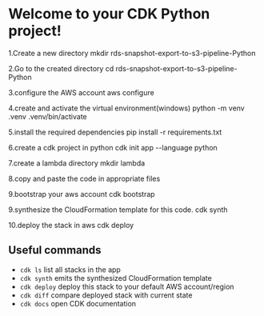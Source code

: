 
# Welcome to your CDK Python project!


1.Create a new directory
    mkdir rds-snapshot-export-to-s3-pipeline-Python
    
2.Go to the created directory
    cd rds-snapshot-export-to-s3-pipeline-Python

3.configure the AWS account
    aws configure

4.create and activate the virtual environment(windows)
    python -m venv .venv
    .venv/bin/activate

5.install the required dependencies
    pip install -r requirements.txt

6.create a cdk project in python
    cdk init app --language python

7.create a lambda directory
    mkdir lambda

8.copy and paste the code in appropriate files

9.bootstrap your aws account
    cdk bootstrap

9.synthesize the CloudFormation template for this code.
    cdk synth

10.deploy the stack in aws
    cdk deploy


## Useful commands

 * `cdk ls`          list all stacks in the app
 * `cdk synth`       emits the synthesized CloudFormation template
 * `cdk deploy`      deploy this stack to your default AWS account/region
 * `cdk diff`        compare deployed stack with current state
 * `cdk docs`        open CDK documentation
